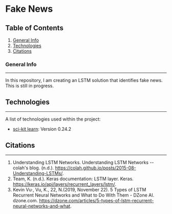 # Fake News 
## Table of Contents
1. [General Info](#general-info)
2. [Technologies](#technologies)
3. [Citations](#citations)
### General Info
***
In this repository, I am creating an LSTM solution that identifies fake news. This is still in progress.
## Technologies
***
A list of technologies used within the project:
* [sci-kit learn](https://scikit-learn.org/stable/): Version 0.24.2
## Citations
***
1) Understanding LSTM Networks. Understanding LSTM Networks -- colah's blog. (n.d.). https://colah.github.io/posts/2015-08-Understanding-LSTMs/. 
2) Team, K. (n.d.). Keras documentation: LSTM layer. Keras. https://keras.io/api/layers/recurrent_layers/lstm/. 
3) Kevin Vu·, Vu, K., 22, N.(2019, November 22). 5 Types of LSTM Recurrent Neural Networks and What to Do With Them - DZone AI. dzone.com. https://dzone.com/articles/5-types-of-lstm-recurrent-neural-networks-and-what. 
